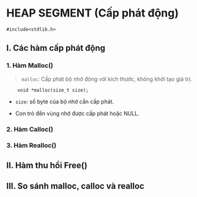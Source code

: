 # HEAP SEGMENT (Cấp phát động)

`#include<stdlib.h>`

## I. Các hàm cấp phát động

### 1. Hàm Malloc()

> `malloc`: Cấp phát bộ nhớ động với kích thước, không khởi tạo giá trị.

```
    void *malloc(size_t size);
```
- `size`: số byte của bộ nhớ cần cấp phát.

- Con trỏ đến vùng nhớ được cấp phát hoặc NULL. 


### 2. Hàm Calloc()

### 3. Hàm Realloc()

## II. Hàm thu hồi Free()

## III. So sánh malloc, calloc và realloc
